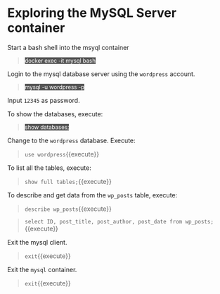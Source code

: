 
# Exploring the MySQL Server container

Start a bash shell into the msyql container

> <span align="left" style="color:#FFF;background:#555;font:Courier New; font-size: 90%;"> docker exec -it mysql bash </span>

Login to the mysql database server using the `wordpress` account.

> <span align="left" style="color:#FFF;background:#555;font:Courier New; font-size: 90%;"> mysql -u wordpress -p </span>

Input `12345` as password.

To show the databases, execute:

> <span align="left" style="color:#FFF;background:#555;font:Courier New; font-size: 90%;"> show databases; </span>

Change to the `wordpress` database. Execute:

> `use wordpress`{{execute}}

To list all the tables, execute:

> `show full tables;`{{execute}}

To describe and get data from the `wp_posts` table, execute:

> `describe wp_posts`{{execute}}

> `select ID, post_title, post_author, post_date from wp_posts;`{{execute}}

Exit the mysql client.

> `exit`{{execute}}

Exit the `mysql` container.

> `exit`{{execute}}

